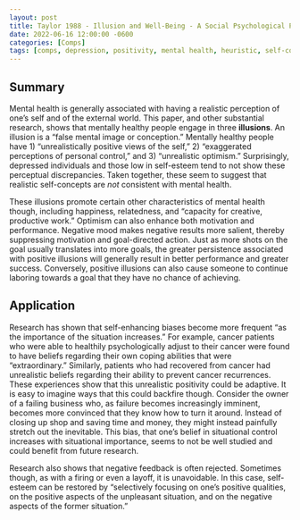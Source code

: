 ```yaml
---
layout: post
title: Taylor 1988 - Illusion and Well-Being - A Social Psychological Perspective on Mental Health
date: 2022-06-16 12:00:00 -0600
categories: [Comps]
tags: [comps, depression, positivity, mental health, heuristic, self-concept, self-confidence, control, optimism, illusion]
---
```

## Summary
Mental health is generally associated with having a realistic perception of one’s self and of the external world.  This paper, and other substantial research, shows that mentally healthy people engage in three **illusions**.  An illusion is a “false mental image or conception.”  Mentally healthy people have 1) “unrealistically positive views of the self,” 2) “exaggerated perceptions of personal control,” and 3) “unrealistic optimism.”  Surprisingly, depressed individuals and those low in self-esteem tend to not show these perceptual discrepancies.  Taken together, these seem to suggest that realistic self-concepts are _not_ consistent with mental health.

These illusions promote certain other characteristics of mental health though, including happiness, relatedness, and “capacity for creative, productive work.”  Optimism can also enhance both motivation and performance.  Negative mood makes negative results more salient, thereby suppressing motivation and goal-directed action.  Just as more shots on the goal usually translates into more goals, the greater persistence associated with positive illusions will generally result in better performance and greater success.  Conversely, positive illusions can also cause someone to continue laboring towards a goal that they have no chance of achieving.

## Application
Research has shown that self-enhancing biases become more frequent “as the importance of the situation increases.”  For example, cancer patients who were able to healthily psychologically adjust to their cancer were found to have beliefs regarding their own coping abilities that were “extraordinary.”  Similarly, patients who had recovered from cancer had unrealistic beliefs regarding their ability to prevent cancer recurrences.  These experiences show that this unrealistic positivity could be adaptive.  It is easy to imagine ways that this could backfire though.  Consider the owner of a failing business who, as failure becomes increasingly imminent, becomes more convinced that they know how to turn it around.  Instead of closing up shop and saving time and money, they might instead painfully stretch out the inevitable.  This bias, that one’s belief in situational control increases with situational importance, seems to not be well studied and could benefit from future research.

Research also shows that negative feedback is often rejected.  Sometimes though, as with a firing or even a layoff, it is unavoidable.  In this case, self-esteem can be restored by “selectively focusing on one’s positive qualities, on the positive aspects of the unpleasant situation, and on the negative aspects of the former situation.”